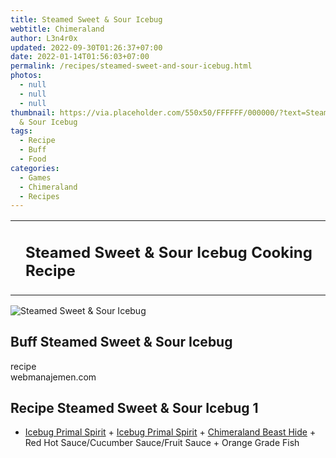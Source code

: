 ```yaml
---
title: Steamed Sweet & Sour Icebug
webtitle: Chimeraland
author: L3n4r0x
updated: 2022-09-30T01:26:37+07:00
date: 2022-01-14T01:56:03+07:00
permalink: /recipes/steamed-sweet-and-sour-icebug.html
photos:
  - null
  - null
  - null
thumbnail: https://via.placeholder.com/550x50/FFFFFF/000000/?text=Steamed Sweet
  & Sour Icebug
tags:
  - Recipe
  - Buff
  - Food
categories:
  - Games
  - Chimeraland
  - Recipes
---
```


<section id="bootstrap-wrapper"><link rel="stylesheet" href="https://cdn.statically.io/gh/dimaslanjaka/Web-Manajemen/40ac3225/css/bootstrap-4.5-wrapper.css"/><div class="row mb-2"><div class="col-md-12 mb-2"><table class="table" id="post-info"><tbody><tr><td></td><td><h1 class="fs-5">Steamed Sweet &amp; Sour Icebug Cooking Recipe</h1></td></tr></tbody></table></div></div><div class="card mb-2"><div class="row g-0"><div class="col-sm-4 position-relative mb-2"><img src="https://via.placeholder.com/600" class="card-img fit-cover w-100 h-100" alt="Steamed Sweet &amp; Sour Icebug" data-fancybox="true"/></div><div class="col-sm-8 mb-2"><div class="card-body"><h2 class="card-title fs-5">Buff Steamed Sweet &amp; Sour Icebug</h2><div class="card-text"><ul></ul></div><span class="badge rounded-pill bg-dark">recipe</span></div><div class="card-footer text-end text-muted">webmanajemen.com</div></div></div></div><div class="row mb-2"><div class="col-12 col-lg-6 recipe-item mb-2"><div class="card"><div class="card-body"><h2 class="card-title fs-5">Recipe Steamed Sweet &amp; Sour Icebug 1</h2><div class="card-text"><ul><li><a class="text-decoration-none" href="/chimeraland/materials/icebug-primal-spirit.html">Icebug Primal Spirit</a><span> + </span><a class="text-decoration-none" href="/chimeraland/materials/icebug-primal-spirit.html">Icebug Primal Spirit</a><span> + </span><a class="text-decoration-none" href="/chimeraland/materials/chimeraland-beast-hide.html">Chimeraland Beast Hide</a><span> + </span>Red Hot Sauce/Cucumber Sauce/Fruit Sauce<span> + </span>Orange Grade Fish</li></ul></div></div></div></div></div></section>